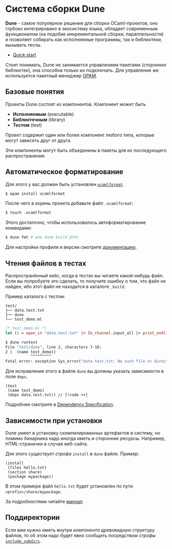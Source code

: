 # Система сборки Dune

**Dune** - самое популярное решение для сборки OCaml-проектов, оно глубоко интегрировано в экосистему языка, обладает современным функционалом (на подобие инкрементальной сборки, параллельности) и позволяет собирать как исполняемые программы, так и библиотеки, вызывать тесты.

- [Quick start](https://dune.readthedocs.io/en/stable/quick-start.html)

Стоит понимать, Dune не занимается управлением пакетами (сторонних библиотек), она способна только их подключать.
Для управления же используется пакетный менеджер [OPAM](./opam.md).


## Базовые понятия 

Проекты Dune состоят из компонентов. Компонент может быть 
- **Исполняемым** (executable)
- **Библиотечным** (library)
- **Тестом** (test)

Проект содержит один или более компонент любого типа, которые могут зависеть друг от друга.

Эти компоненты могут быть объеденины в пакеты для их последующего распространения.

## Автоматическое форматирование

Для этого у вас должен быть установлен [`ocamlformat`](https://github.com/ocaml-ppx/ocamlformat).
```sh
$ opam install ocamlformat
```

После чего в корень проекта добавьте файл `.ocamlformat`:
```sh
$ touch .ocamlformat
```

Этого достаточно, чтобы использовалось автоформатирование командами:
```sh
$ dune fmt # или dune build @fmt
```

Для настройки профиля и версии смотрите [документацию](https://dune.readthedocs.io/en/stable/howto/formatting.html).

## Чтения файлов в тестах

Распространённый кейс, когда в тестах вы читаете какой-нибудь файл. Если вы попробуете это сделать, то получите ошибку о том, что файл не найден, ибо этот файл не находится в каталоге `_build`. 

Пример каталога с тестом:
```
test/
├── data.test.txt
├── dune
└── test_demo.ml
```

```ocaml
(* test_demo.ml *)
let () = open_in "data.test.txt" |> In_channel.input_all |> print_endline
```

```sh
$ dune runtest
File "test/dune", line 2, characters 7-16: 
2 |  (name test_demo))
           ^^^^^^^^^
Fatal error: exception Sys_error("data.test.txt: No such file or directory") # [!code focus]
```

Для исправления этого в файле `dune` вы должны указать зависимости в поле `deps`.

```dune
(test
 (name test_demo)
 (deps data.test.txt)) // [!code ++]
```

Подробнее смотрите в [Dependency Specification](https://dune.readthedocs.io/en/stable/concepts/dependency-spec.html).

## Зависимости при установки 

Dune умеет в установку скомпилированных артефактов в систему, но помимо бинарника надо иногда иметь и сторонние ресурсы. Например, HTML-странички в случае веб-сайта.

Для этого существует *строфа* `install` в `dune` файле. Пример:

```dune
(install
 (files hello.txt)
 (section share)
 (package mypackage))
```
В этом примере файл `hello.txt` будет установлен по пути `<prefix>/share/mypackage`. 

За подробностями читайте [мануал](https://dune.readthedocs.io/en/stable/reference/dune/install.html).

## Поддиректории

Если вам нужно иметь внутри *компонента* древовидную структуру файлов, то об этом надо будет явно сообщить 
посредством *строфы* [`include_subdirs`](https://dune.readthedocs.io/en/latest/reference/dune/include_subdirs.html). 